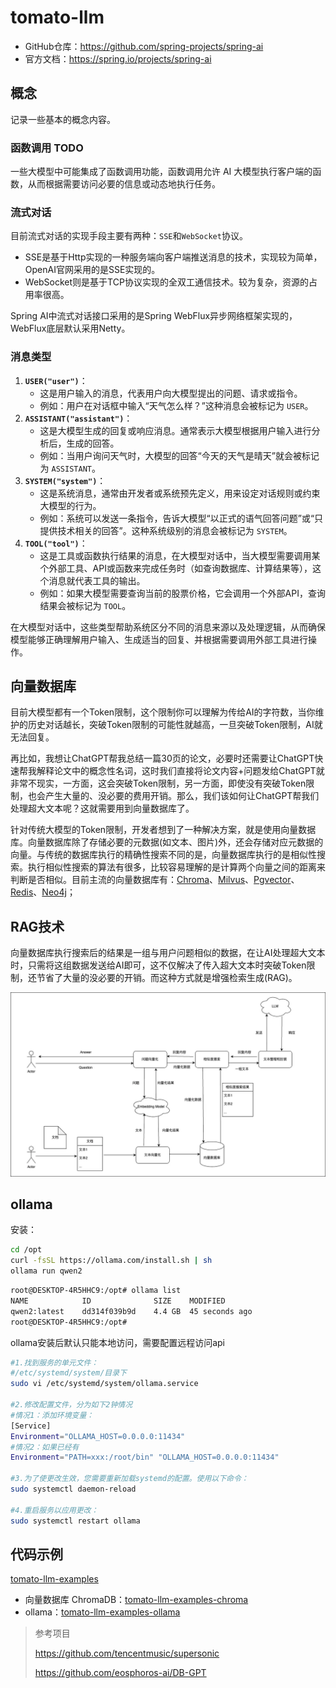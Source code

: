 # tomato-llm
- GitHub仓库：https://github.com/spring-projects/spring-ai
- 官方文档：https://spring.io/projects/spring-ai

## 概念

记录一些基本的概念内容。

### 函数调用 TODO

一些大模型中可能集成了函数调用功能，函数调用允许 AI 大模型执行客户端的函数，从而根据需要访问必要的信息或动态地执行任务。

### 流式对话

目前流式对话的实现手段主要有两种：`SSE`和`WebSocket`协议。

- SSE是基于Http实现的一种服务端向客户端推送消息的技术，实现较为简单，OpenAI官网采用的是SSE实现的。
- WebSocket则是基于TCP协议实现的全双工通信技术。较为复杂，资源的占用率很高。

Spring AI中流式对话接口采用的是Spring WebFlux异步网络框架实现的，WebFlux底层默认采用Netty。

### 消息类型

1. **`USER("user")`**：
   - 这是用户输入的消息，代表用户向大模型提出的问题、请求或指令。
   - 例如：用户在对话框中输入“天气怎么样？”这种消息会被标记为 `USER`。
2. **`ASSISTANT("assistant")`**：
   - 这是大模型生成的回复或响应消息。通常表示大模型根据用户输入进行分析后，生成的回答。
   - 例如：当用户询问天气时，大模型的回答“今天的天气是晴天”就会被标记为 `ASSISTANT`。
3. **`SYSTEM("system")`**：
   - 这是系统消息，通常由开发者或系统预先定义，用来设定对话规则或约束大模型的行为。
   - 例如：系统可以发送一条指令，告诉大模型“以正式的语气回答问题”或“只提供技术相关的回答”。这种系统级别的消息会被标记为 `SYSTEM`。
4. **`TOOL("tool")`**：
   - 这是工具或函数执行结果的消息，在大模型对话中，当大模型需要调用某个外部工具、API或函数来完成任务时（如查询数据库、计算结果等），这个消息就代表工具的输出。
   - 例如：如果大模型需要查询当前的股票价格，它会调用一个外部API，查询结果会被标记为 `TOOL`。

在大模型对话中，这些类型帮助系统区分不同的消息来源以及处理逻辑，从而确保模型能够正确理解用户输入、生成适当的回复、并根据需要调用外部工具进行操作。

## 向量数据库

目前大模型都有一个Token限制，这个限制你可以理解为传给AI的字符数，当你维护的历史对话越长，突破Token限制的可能性就越高，一旦突破Token限制，AI就无法回复。

再比如，我想让ChatGPT帮我总结一篇30页的论文，必要时还需要让ChatGPT快速帮我解释论文中的概念性名词，这时我们直接将论文内容+问题发给ChatGPT就非常不现实，一方面，这会突破Token限制，另一方面，即使没有突破Token限制，也会产生大量的、没必要的费用开销。那么，我们该如何让ChatGPT帮我们处理超大文本呢？这就需要用到向量数据库了。

针对传统大模型的Token限制，开发者想到了一种解决方案，就是使用向量数据库。向量数据库除了存储必要的元数据(如文本、图片)外，还会存储对应元数据的向量。与传统的数据库执行的精确性搜索不同的是，向量数据库执行的是相似性搜索。执行相似性搜索的算法有很多，比较容易理解的是计算两个向量之间的距离来判断是否相似。目前主流的向量数据库有：[Chroma](https://www.trychroma.com/)、[Milvus](https://milvus.io/)、[Pgvector](https://github.com/pgvector/pgvector)、[Redis](https://redis.io/)、[Neo4j](https://neo4j.com/)；

## RAG技术

向量数据库执行搜索后的结果是一组与用户问题相似的数据，在让AI处理超大文本时，只需将这组数据发送给AI即可，这不仅解决了传入超大文本时突破Token限制，还节省了大量的没必要的开销。而这种方式就是增强检索生成(RAG)。

![image.png](./image/1714008725695-df051e5f-25c6-4ec3-93bc-60fe2cee683d.png)

## ollama

安装：

```bash
cd /opt
curl -fsSL https://ollama.com/install.sh | sh
ollama run qwen2
```

```bash
root@DESKTOP-4R5HHC9:/opt# ollama list
NAME            ID              SIZE    MODIFIED       
qwen2:latest    dd314f039b9d    4.4 GB  45 seconds ago
root@DESKTOP-4R5HHC9:/opt#
```

ollama安装后默认只能本地访问，需要配置远程访问api

```bash
#1.找到服务的单元文件：
#/etc/systemd/system/目录下
sudo vi /etc/systemd/system/ollama.service
 
#2.修改配置文件，分为如下2钟情况 
#情况1：添加环境变量：
[Service]
Environment="OLLAMA_HOST=0.0.0.0:11434"
#情况2：如果已经有
Environment="PATH=xxx:/root/bin" "OLLAMA_HOST=0.0.0.0:11434"
 
#3.为了使更改生效，您需要重新加载systemd的配置。使用以下命令：
sudo systemctl daemon-reload

#4.重启服务以应用更改：
sudo systemctl restart ollama
```

## 代码示例

[tomato-llm-examples](tomato-llm-examples)

- 向量数据库 ChromaDB：[tomato-llm-examples-chroma](tomato-llm-examples/tomato-llm-examples-chroma)
- ollama：[tomato-llm-examples-ollama](tomato-llm-examples/tomato-llm-examples-ollama)





> 参考项目
>
> https://github.com/tencentmusic/supersonic
>
> https://github.com/eosphoros-ai/DB-GPT
